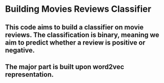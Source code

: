 # Building Movies Reviews Classifier

## This code aims to build a classifier on movie reviews. The classification is binary, meaning we aim to predict whether a review is positive or negative.
## The major part is built upon word2vec representation.
